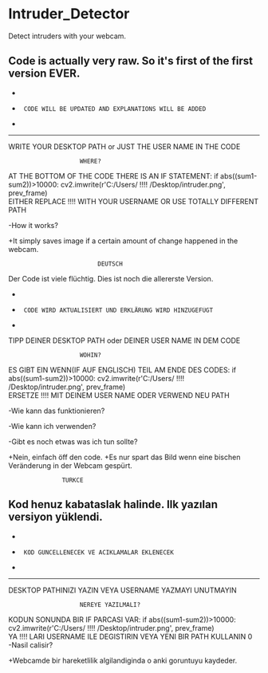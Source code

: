 # Intruder_Detector
Detect intruders with your webcam. 

Code is actually very raw.
So it's first of the first version EVER. 
-----------------------------------------------------------
-
-      CODE WILL BE UPDATED AND EXPLANATIONS WILL BE ADDED
-      
-----------------------------------------------------------      

WRITE YOUR DESKTOP PATH or JUST THE USER NAME IN THE CODE

                        WHERE?
                          
AT THE BOTTOM OF THE CODE THERE IS AN IF STATEMENT:
  if abs((sum1-sum2))>10000:
        cv2.imwrite(r'C:/Users/ !!!! /Desktop/intruder.png', prev_frame)     
            EITHER REPLACE !!!! WITH YOUR USERNAME
                        OR
            USE TOTALLY DIFFERENT PATH
                    
-How it works?

+It simply saves image if a certain amount of change happened in the webcam.

                             DEUTSCH

Der Code ist viele flüchtig.
Dies ist noch die allererste Version.

-
-      CODE WIRD AKTUALISIERT UND ERKLÄRUNG WIRD HINZUGEFÜGT
-      

TIPP DEINER DESKTOP PATH oder DEINER USER NAME IN DEM CODE

                        WOHIN?
                          
ES GIBT EIN WENN(IF AUF ENGLISCH) TEIL AM ENDE DES CODES:
  if abs((sum1-sum2))>10000:
        cv2.imwrite(r'C:/Users/ !!!! /Desktop/intruder.png', prev_frame)     
            ERSETZE !!!! MIT DEINEM USER NAME
                        ODER
                  VERWEND NEU PATH

  -Wie kann das funktionieren?

  -Wie kann ich verwenden?

  -Gibt es noch etwas was ich tun sollte?

  +Nein, einfach öff den code.
  +Es nur spart das Bild wenn eine bischen Veränderung in der Webcam gespürt.
  
                   TURKCE

Kod henuz kabataslak halinde.
Ilk yazılan versiyon yüklendi.
-----------------------------------------------------------
-
-      KOD GUNCELLENECEK VE ACIKLAMALAR EKLENECEK
-      
-----------------------------------------------------------      



DESKTOP PATHINIZI YAZIN VEYA USERNAME YAZMAYI UNUTMAYIN

                        NEREYE YAZILMALI?
                          
KODUN SONUNDA BIR IF PARCASI VAR:
  if abs((sum1-sum2))>10000:
        cv2.imwrite(r'C:/Users/ !!!! /Desktop/intruder.png', prev_frame)     
            YA !!!! LARI USERNAME ILE DEGISTIRIN
                        VEYA
            YENI BIR PATH KULLANIN
0               
-Nasil calisir?

+Webcamde bir hareketlilik algilandiginda o anki goruntuyu kaydeder. 
